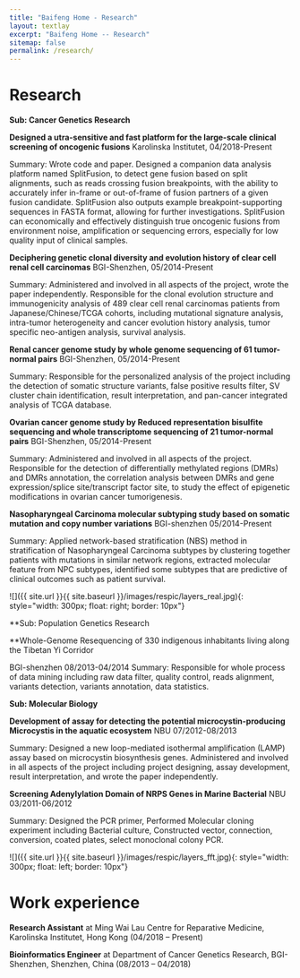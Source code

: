 ```yaml
---
title: "Baifeng Home - Research"
layout: textlay
excerpt: "Baifeng Home -- Research"
sitemap: false
permalink: /research/
---
```


# Research

**Sub: Cancer Genetics Research**

**Designed a utra-sensitive and fast platform for the large-scale clinical screening of oncogenic fusions** Karolinska Institutet, 04/2018-Present

Summary: Wrote code and paper. Designed a companion data analysis platform named SplitFusion, to detect gene fusion based on split alignments, such as reads crossing fusion breakpoints, with the ability to accurately infer in-frame or out-of-frame of fusion partners of a given fusion candidate. SplitFusion also outputs example breakpoint-supporting sequences in FASTA format, allowing for further investigations. SplitFusion can economically and effectively distinguish true oncogenic fusions from environment noise, amplification or sequencing errors, especially for low quality input of clinical samples.

**Deciphering genetic clonal diversity and evolution history of clear cell renal cell carcinomas** BGI-Shenzhen,  05/2014-Present

Summary: Administered and involved in all aspects of the project, wrote the paper independently. Responsible for the clonal evolution structure and immunogenicity analysis of 489 clear cell renal carcinomas patients from Japanese/Chinese/TCGA cohorts, including mutational signature analysis, intra-tumor heterogeneity and cancer evolution history analysis, tumor specific neo-antigen analysis, survival analysis. 

**Renal cancer genome study by whole genome sequencing of 61 tumor-normal pairs** BGI-Shenzhen,  05/2014-Present

Summary: Responsible for the personalized analysis of the project including the detection of somatic structure variants, false positive results filter, SV cluster chain identification, result interpretation, and pan-cancer integrated analysis of TCGA database.

**Ovarian cancer genome study by Reduced representation bisulfite sequencing and whole transcriptome sequencing of 21 tumor-normal pairs** BGI-Shenzhen,  05/2014-Present

Summary: Administered and involved in all aspects of the project. Responsible for the detection of differentially methylated regions (DMRs) and DMRs annotation, the correlation analysis between DMRs and gene expression/splice site/transcript factor site, to study the effect of epigenetic modifications in ovarian cancer tumorigenesis.

**Nasopharyngeal Carcinoma molecular subtyping study based on somatic mutation and copy number variations** BGI-shenzhen  05/2014-Present

Summary: Applied network-based stratification (NBS) method in stratification of Nasopharyngeal Carcinoma subtypes by clustering together patients with mutations in similar network regions, extracted molecular feature from NPC subtypes, identified some subtypes that are predictive of clinical outcomes such as patient survival.

 
![]({{ site.url }}{{ site.baseurl }}/images/respic/layers_real.jpg){: style="width: 300px; float: right; border: 10px"}

**Sub: Population Genetics Research

**Whole-Genome Resequencing of 330 indigenous inhabitants living along the Tibetan Yi Corridor

BGI-shenzhen   08/2013-04/2014
Summary: Responsible for whole process of data mining including raw data filter, quality control, reads alignment, variants detection, variants annotation, data statistics.

**Sub: Molecular Biology**

**Development of assay for detecting the potential microcystin-producing Microcystis in the aquatic ecosystem** NBU     07/2012-08/2013

Summary: Designed a new loop-mediated isothermal amplification (LAMP) assay based on microcystin biosynthesis genes. Administered and involved in all aspects of the project including project designing, assay development, result interpretation, and wrote the paper independently.

**Screening Adenylylation Domain of NRPS Genes in Marine Bacterial** NBU   03/2011-06/2012

Summary: Designed the PCR primer, Performed Molecular cloning experiment including Bacterial culture, Constructed vector, connection, conversion, coated plates, select monoclonal colony PCR.


![]({{ site.url }}{{ site.baseurl }}/images/respic/layers_fft.jpg){: style="width: 300px; float: left; border: 10px"}

# Work experience

**Research Assistant** at Ming Wai Lau Centre for Reparative Medicine, Karolinska Institutet, Hong Kong (04/2018 – Present)

**Bioinformatics Engineer** at Department of Cancer Genetics Research, BGI-Shenzhen, Shenzhen, China (08/2013 – 04/2018)

